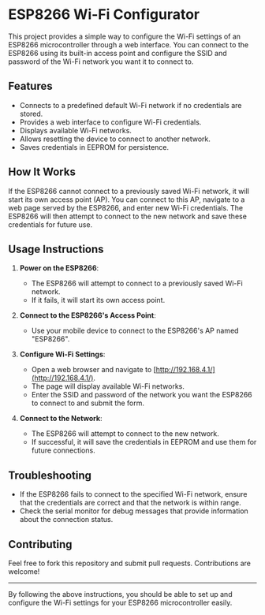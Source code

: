 
# ESP8266 Wi-Fi Configurator

This project provides a simple way to configure the Wi-Fi settings of an ESP8266 microcontroller through a web interface. You can connect to the ESP8266 using its built-in access point and configure the SSID and password of the Wi-Fi network you want it to connect to.

## Features

- Connects to a predefined default Wi-Fi network if no credentials are stored.
- Provides a web interface to configure Wi-Fi credentials.
- Displays available Wi-Fi networks.
- Allows resetting the device to connect to another network.
- Saves credentials in EEPROM for persistence.

## How It Works

If the ESP8266 cannot connect to a previously saved Wi-Fi network, it will start its own access point (AP). You can connect to this AP, navigate to a web page served by the ESP8266, and enter new Wi-Fi credentials. The ESP8266 will then attempt to connect to the new network and save these credentials for future use.

## Usage Instructions

1. **Power on the ESP8266**:
    - The ESP8266 will attempt to connect to a previously saved Wi-Fi network.
    - If it fails, it will start its own access point.

2. **Connect to the ESP8266's Access Point**:
    - Use your mobile device to connect to the ESP8266's AP named "ESP8266".

3. **Configure Wi-Fi Settings**:
    - Open a web browser and navigate to [http://192.168.4.1/](http://192.168.4.1/).
    - The page will display available Wi-Fi networks.
    - Enter the SSID and password of the network you want the ESP8266 to connect to and submit the form.

4. **Connect to the Network**:
    - The ESP8266 will attempt to connect to the new network.
    - If successful, it will save the credentials in EEPROM and use them for future connections.

## Troubleshooting

- If the ESP8266 fails to connect to the specified Wi-Fi network, ensure that the credentials are correct and that the network is within range.
- Check the serial monitor for debug messages that provide information about the connection status.

## Contributing

Feel free to fork this repository and submit pull requests. Contributions are welcome!


---

By following the above instructions, you should be able to set up and configure the Wi-Fi settings for your ESP8266 microcontroller easily.
